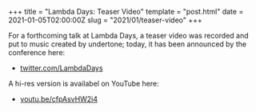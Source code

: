 +++
title = "Lambda Days: Teaser Video"
template = "post.html"
date = 2021-01-05T02:00:00Z
slug = "2021/01/teaser-video"
+++

For a forthcoming talk at Lambda Days, a teaser video was recorded and put to music created by undertone; today, it has been announced by the conference here:

* [twitter.com/LambdaDays](https://twitter.com/LambdaDays/status/1346401873931198464)

A hi-res version is availabel on YouTube here:

* [youtu.be/cfpAsvHW2i4](https://www.youtube.com/watch?v=cfpAsvHW2i4)
